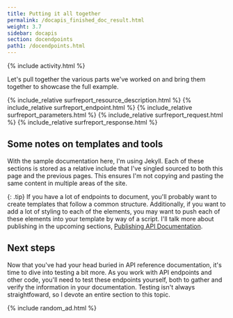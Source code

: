 ```yaml
---
title: Putting it all together
permalink: /docapis_finished_doc_result.html
weight: 3.7
sidebar: docapis
section: docendpoints
path1: /docendpoints.html
---
```


{% include activity.html %}

Let's pull together the various parts we've worked on and bring them together to showcase the full example.

<div class="docSample">
{% include_relative surfreport_resource_description.html %}
{% include_relative surfreport_endpoint.html %}
{% include_relative surfreport_parameters.html %}
{% include_relative surfreport_request.html %}
{% include_relative surfreport_response.html %}
</div>

## Some notes on templates and tools

With the sample documentation here, I'm using Jekyll. Each of these sections is stored as a relative include that I've singled sourced to both this page and the previous pages. This ensures I'm not copying and pasting the same content in multiple areas of the site.

{: .tip}
If you have a lot of endpoints to document, you'll probably want to create templates that follow a common structure. Additionally, if you want to add a lot of styling to each of the elements, you may want to push each of these elements into your template by way of a script. I'll talk more about publishing in the upcoming sections, [Publishing API Documentation](publishingapis.html).

## Next steps

Now that you've had your head buried in API reference documentation, it's time to dive into testing a bit more. As you work with API endpoints and other code, you'll need to test these endpoints yourself, both to gather and verify the information in your documentation. Testing isn't always straightfoward, so I devote an entire section to this topic.

{% include random_ad.html %}
